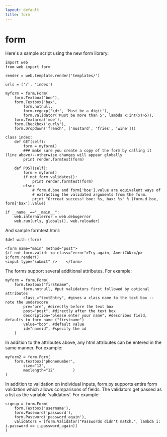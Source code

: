 ```yaml
---
layout: default
title: form
---
```


# form

Here's a sample script using the new form library:

    import web
    from web import form

    render = web.template.render('templates/')

    urls = ('/', 'index')

    myform = form.Form( 
        form.Textbox("boe"), 
        form.Textbox("bax", 
            form.notnull,
            form.regexp('\d+', 'Must be a digit'),
            form.Validator('Must be more than 5', lambda x:int(x)>5)),
        form.Textarea('moe'),
        form.Checkbox('curly'), 
        form.Dropdown('french', ['mustard', 'fries', 'wine'])) 

    class index: 
        def GET(self): 
            form = myform()
            ### make sure you create a copy of the form by calling it (line above)--otherwise changes will appear globally
            print render.formtest(form)

        def POST(self): 
            form = myform() 
            if not form.validates(): 
                print render.formtest(form)
            else:
                # form.d.boe and form['boe'].value are equivalent ways of
                # extracting the validated arguments from the form.
                print "Grrreat success! boe: %s, bax: %s" % (form.d.boe, form['bax'].value)

    if __name__=="__main__":
        web.internalerror = web.debugerror
        web.run(urls, globals(), web.reloader)

And sample formtest.html: 

    $def with (form)

    <form name="main" method="post"> 
    $if not form.valid: <p class="error">Try again, AmeriCAN:</p>
    $:form.render()
    <input type="submit" />    </form>
The forms support several additional attributes.  For example:

    myform = form.Form(
        form.textbox("firstname",
            form.notnull, #put validators first followed by optional attributes
            class_="textEntry", #gives a class name to the text box -- note the underscore
            pre="pre", #directly before the text box
            post="post", #directly after the text box
            description="please enter your name", #describes field, defaults to form name ("firstname")
            value="bob", #default value
            id="nameid", #specify the id
        )

In addition to the attributes above, any html attributes can be entered in the same manner.  For example:
    
    myform2 = form.Form(
        form.textbox('phonenumber',
            size="12",
            maxlength="12"        )
    )
            
In addition to validation on individual inputs, form.py supports entire form validation which allows comparisons of fields.  The validators get passed as a list as the variable 'validators'.  For example:

    signup = form.Form(
        form.Textbox('username'),
        form.Password('password'),
        form.Password('password_again'),
        validators = [form.Validator("Passwords didn't match.", lambda i: i.password == i.password_again)]
    )